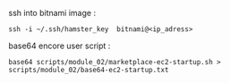 ssh into bitnami image :

`ssh -i ~/.ssh/hamster_key  bitnami@<ip_adress>`

base64 encore user script :

`base64 scripts/module_02/marketplace-ec2-startup.sh > scripts/module_02/base64-ec2-startup.txt`